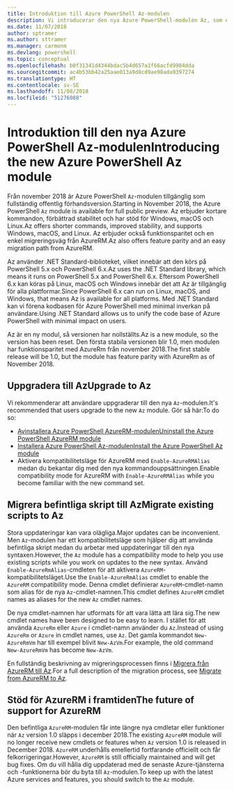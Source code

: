 ```yaml
---
title: Introduktion till Azure PowerShell Az-modulen
description: Vi introducerar den nya Azure PowerShell-modulen Az, som ersätter AzureRM-modulen.
ms.date: 11/07/2018
author: sptramer
ms.author: sttramer
ms.manager: carmonm
ms.devlang: powershell
ms.topic: conceptual
ms.openlocfilehash: b0f31341d4344bdac5b4d657a1f66acfd9984dda
ms.sourcegitcommit: ac4b53bb42a25aae013a9d8cd9ae98ada9397274
ms.translationtype: HT
ms.contentlocale: sv-SE
ms.lasthandoff: 11/08/2018
ms.locfileid: "51276088"
---
```

# <a name="introducing-the-new-azure-powershell-az-module"></a><span data-ttu-id="6f32d-103">Introduktion till den nya Azure PowerShell Az-modulen</span><span class="sxs-lookup"><span data-stu-id="6f32d-103">Introducing the new Azure PowerShell Az module</span></span>

<span data-ttu-id="6f32d-104">Från november 2018 är Azure PowerShell `Az`-modulen tillgänglig som fullständig offentlig förhandsversion.</span><span class="sxs-lookup"><span data-stu-id="6f32d-104">Starting in November 2018, the Azure PowerShell `Az` module is available for full public preview.</span></span>
<span data-ttu-id="6f32d-105">Az erbjuder kortare kommandon, förbättrad stabilitet och har stöd för Windows, macOS och Linux.</span><span class="sxs-lookup"><span data-stu-id="6f32d-105">Az offers shorter commands, improved stability, and supports Windows, macOS, and Linux.</span></span> <span data-ttu-id="6f32d-106">Az erbjuder också funktionsparitet och en enkel migreringsväg från AzureRM.</span><span class="sxs-lookup"><span data-stu-id="6f32d-106">Az also offers feature parity and an easy migration path from AzureRM.</span></span>

<span data-ttu-id="6f32d-107">Az använder .NET Standard-biblioteket, vilket innebär att den körs på PowerShell 5.x och PowerShell 6.x.</span><span class="sxs-lookup"><span data-stu-id="6f32d-107">Az uses the .NET Standard library, which means it runs on PowerShell 5.x and PowerShell 6.x.</span></span>
<span data-ttu-id="6f32d-108">Eftersom PowerShell 6.x kan köras på Linux, macOS och Windows innebär det att Az är tillgänglig för alla plattformar.</span><span class="sxs-lookup"><span data-stu-id="6f32d-108">Since PowerShell 6.x can run on Linux, macOS, and Windows, that means Az is available for all platforms.</span></span>
<span data-ttu-id="6f32d-109">Med .NET Standard kan vi förena kodbasen för Azure PowerShell med minimal inverkan på användare.</span><span class="sxs-lookup"><span data-stu-id="6f32d-109">Using .NET Standard allows us to unify the code base of Azure PowerShell with minimal impact on users.</span></span>

<span data-ttu-id="6f32d-110">Az är en ny modul, så versionen har nollställts.</span><span class="sxs-lookup"><span data-stu-id="6f32d-110">Az is a new module, so the version has been reset.</span></span> <span data-ttu-id="6f32d-111">Den första stabila versionen blir 1.0, men modulen har funktionsparitet med AzureRm från november 2018.</span><span class="sxs-lookup"><span data-stu-id="6f32d-111">The first stable release will be 1.0, but the module has feature parity with AzureRm as of November 2018.</span></span>

## <a name="upgrade-to-az"></a><span data-ttu-id="6f32d-112">Uppgradera till Az</span><span class="sxs-lookup"><span data-stu-id="6f32d-112">Upgrade to Az</span></span>

<span data-ttu-id="6f32d-113">Vi rekommenderar att användare uppgraderar till den nya `Az`-modulen.</span><span class="sxs-lookup"><span data-stu-id="6f32d-113">It's recommended that users upgrade to the new `Az` module.</span></span> <span data-ttu-id="6f32d-114">Gör så här:</span><span class="sxs-lookup"><span data-stu-id="6f32d-114">To do so:</span></span>

* [<span data-ttu-id="6f32d-115">Avinstallera Azure PowerShell AzureRM-modulen</span><span class="sxs-lookup"><span data-stu-id="6f32d-115">Uninstall the Azure PowerShell AzureRM module</span></span>](/powershell/azure/uninstall-azurerm-ps)
* [<span data-ttu-id="6f32d-116">Installera Azure PowerShell Az-modulen</span><span class="sxs-lookup"><span data-stu-id="6f32d-116">Install the Azure PowerShell Az module</span></span>](/powershell/azure/install-az-ps)
* <span data-ttu-id="6f32d-117">Aktivera kompatibilitetsläge för AzureRM med `Enable-AzureRMAlias` medan du bekantar dig med den nya kommandouppsättningen.</span><span class="sxs-lookup"><span data-stu-id="6f32d-117">Enable compatibility mode for AzureRM with `Enable-AzureRMAlias` while you become familiar with the new command set.</span></span>

## <a name="migrate-existing-scripts-to-az"></a><span data-ttu-id="6f32d-118">Migrera befintliga skript till Az</span><span class="sxs-lookup"><span data-stu-id="6f32d-118">Migrate existing scripts to Az</span></span>

<span data-ttu-id="6f32d-119">Stora uppdateringar kan vara olägliga.</span><span class="sxs-lookup"><span data-stu-id="6f32d-119">Major updates can be inconvenient.</span></span> <span data-ttu-id="6f32d-120">Men `Az`-modulen har ett kompatibilitetsläge som hjälper dig att använda befintliga skript medan du arbetar med uppdateringar till den nya syntaxen.</span><span class="sxs-lookup"><span data-stu-id="6f32d-120">However, the `Az` module has a compatibility mode to help you use existing scripts while you work on updates to the new syntax.</span></span> <span data-ttu-id="6f32d-121">Använd `Enable-AzureRmAlias`-cmdleten för att aktivera `AzureRM`-kompatibilitetsläget.</span><span class="sxs-lookup"><span data-stu-id="6f32d-121">Use the `Enable-AzureRmAlias` cmdlet to enable the `AzureRM` compatibility mode.</span></span> <span data-ttu-id="6f32d-122">Denna cmdlet definierar `AzureRM`-cmdlet-namn som alias för de nya `Az`-cmdlet-namnen.</span><span class="sxs-lookup"><span data-stu-id="6f32d-122">This cmdlet defines `AzureRM` cmdlet names as aliases for the new `Az` cmdlet names.</span></span>

<span data-ttu-id="6f32d-123">De nya cmdlet-namnen har utformats för att vara lätta att lära sig.</span><span class="sxs-lookup"><span data-stu-id="6f32d-123">The new cmdlet names have been designed to be easy to learn.</span></span> <span data-ttu-id="6f32d-124">I stället för att använda `AzureRm` eller `Azure` i cmdlet-namn använder du `Az`.</span><span class="sxs-lookup"><span data-stu-id="6f32d-124">Instead of using `AzureRm` or `Azure` in cmdlet names, use `Az`.</span></span> <span data-ttu-id="6f32d-125">Det gamla kommandot `New-AzureRmVm` har till exempel blivit `New-AzVm`.</span><span class="sxs-lookup"><span data-stu-id="6f32d-125">For example, the old command `New-AzureRmVm` has become `New-AzVm`.</span></span>

<span data-ttu-id="6f32d-126">En fullständig beskrivning av migreringsprocessen finns i [Migrera från AzureRM till Az](migrate-from-azurerm-to-az.md).</span><span class="sxs-lookup"><span data-stu-id="6f32d-126">For a full description of the migration process, see [Migrate from AzureRM to Az](migrate-from-azurerm-to-az.md).</span></span>

## <a name="the-future-of-support-for-azurerm"></a><span data-ttu-id="6f32d-127">Stöd för AzureRM i framtiden</span><span class="sxs-lookup"><span data-stu-id="6f32d-127">The future of support for AzureRM</span></span>

<span data-ttu-id="6f32d-128">Den befintliga `AzureRM`-modulen får inte längre nya cmdletar eller funktioner när `Az` version 1.0 släpps i december 2018.</span><span class="sxs-lookup"><span data-stu-id="6f32d-128">The existing `AzureRM` module will no longer receive new cmdlets or features when `Az` version 1.0 is released in December 2018.</span></span> <span data-ttu-id="6f32d-129">`AzureRM` underhålls emellertid fortfarande officiellt och får felkorrigeringar.</span><span class="sxs-lookup"><span data-stu-id="6f32d-129">However, `AzureRM` is still officially maintained and will get bug fixes.</span></span> <span data-ttu-id="6f32d-130">Om du vill hålla dig uppdaterad med de senaste Azure-tjänsterna och -funktionerna bör du byta till `Az`-modulen.</span><span class="sxs-lookup"><span data-stu-id="6f32d-130">To keep up with the latest Azure services and features, you should switch to the `Az` module.</span></span>